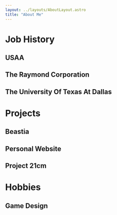 ```yaml
---
layout: ../layouts/AboutLayout.astro
title: "About Me"
---
```




# Job History 

## USAA

## The Raymond Corporation  

## The University Of Texas At Dallas

# Projects 

## Beastia

## Personal Website

## Project 21cm 

# Hobbies

## Game Design 

## 